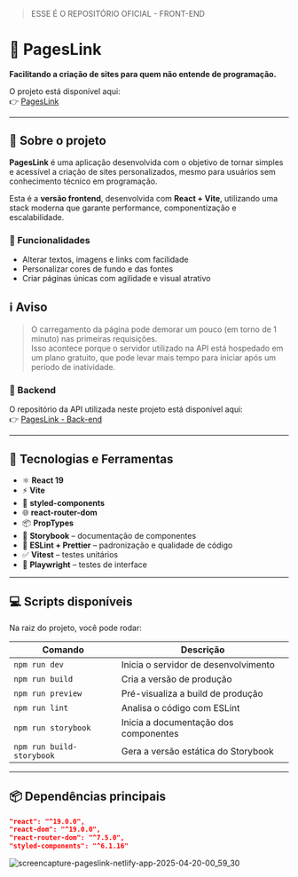 <div>
  
> ESSE É O REPOSITÓRIO OFICIAL - FRONT-END

# 🚀 PagesLink

**Facilitando a criação de sites para quem não entende de programação.**

O projeto está disponível aqui:   
👉 [PagesLink](https://pageslink.netlify.app/)

</div>

---

## 📌 Sobre o projeto

**PagesLink** é uma aplicação desenvolvida com o objetivo de tornar simples e acessível a criação de sites personalizados, mesmo para usuários sem conhecimento técnico em programação.

Esta é a **versão frontend**, desenvolvida com **React + Vite**, utilizando uma stack moderna que garante performance, componentização e escalabilidade.

### 🔧 Funcionalidades

- Alterar textos, imagens e links com facilidade  
- Personalizar cores de fundo e das fontes  
- Criar páginas únicas com agilidade e visual atrativo  

## ℹ️ Aviso

> O carregamento da página pode demorar um pouco (em torno de 1 minuto) nas primeiras requisições.  
> Isso acontece porque o servidor utilizado na API está hospedado em um plano gratuito, que pode levar mais tempo para iniciar após um período de inatividade.

### 🔗 Backend

O repositório da API utilizada neste projeto está disponível aqui:  
👉 [PagesLink - Back-end](https://github.com/PauloAdson/pageslink-backend)

---

## 🧪 Tecnologias e Ferramentas

- ⚛️ **React 19**
- ⚡ **Vite**
- 💅 **styled-components**
- 🌐 **react-router-dom**
- 📦 **PropTypes**
- 🧩 **Storybook** – documentação de componentes
- 🧹 **ESLint + Prettier** – padronização e qualidade de código
- ✅ **Vitest** – testes unitários
- 🧪 **Playwright** – testes de interface

---

## 💻 Scripts disponíveis

Na raiz do projeto, você pode rodar:

| Comando             | Descrição                              |
|---------------------|------------------------------------------|
| `npm run dev`       | Inicia o servidor de desenvolvimento     |
| `npm run build`     | Cria a versão de produção                |
| `npm run preview`   | Pré-visualiza a build de produção        |
| `npm run lint`      | Analisa o código com ESLint              |
| `npm run storybook` | Inicia a documentação dos componentes    |
| `npm run build-storybook` | Gera a versão estática do Storybook |

---

## 📦 Dependências principais

```json
"react": "^19.0.0",
"react-dom": "^19.0.0",
"react-router-dom": "^7.5.0",
"styled-components": "^6.1.16"
```
![screencapture-pageslink-netlify-app-2025-04-20-00_59_30](https://github.com/user-attachments/assets/e36e33e1-d032-4567-9932-93205ef591db)


